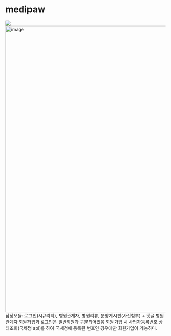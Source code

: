 # medipaw
<img src="https://capsule-render.vercel.app/api?type=waving&color=auto&height=200&section=header&text=MEDIPAW&fontSize=90" />

<img width="898" alt="image" src="https://github.com/naranararan/medipaw_FinalProject/assets/140357519/9a5fb63a-6c93-4ea0-8095-c18bb2a13f13">
담당모듈: 로그인(시큐리티), 병원관계자, 병원리뷰, 분양게시판(사진첨부) + 댓글
병원관계자 회원가입과 로그인은 일반회원과 구분되어있음
회원가입 시 사업자등록번호 상태조회(국세청 api)를 하여 국세청에 등록된 번호인 경우에만 회원가입이 가능하다.
